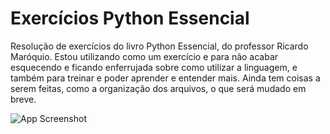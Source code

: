 # Exercícios Python Essencial

Resolução de exercícios do livro Python Essencial, do professor Ricardo Maróquio.
Estou utilizando como um exercício e para não acabar esquecendo e ficando enferrujada sobre como utilizar a linguagem, e também para treinar e poder aprender e entender mais.
Ainda tem coisas a serem feitas, como a organização dos arquivos, o que será mudado em breve.


![App Screenshot](https://media1.tenor.com/m/jgDVuidR3bkAAAAd/cat-spinning.gif)


